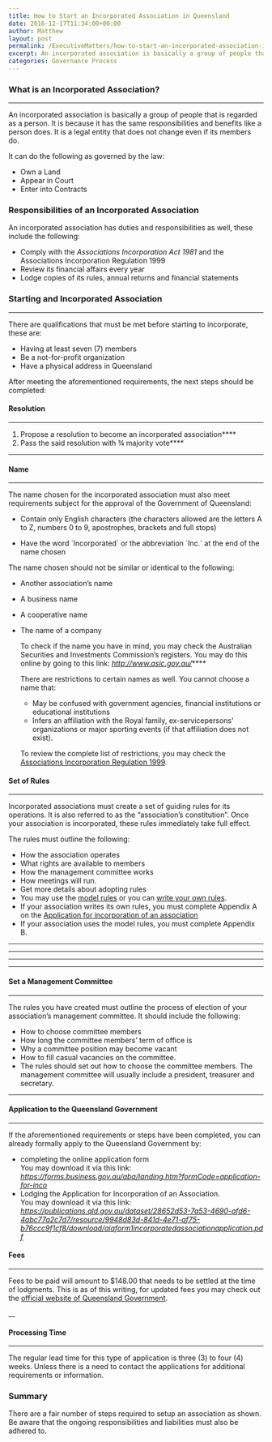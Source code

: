 ```yaml
---
title: How to Start an Incorporated Association in Queensland
date: 2016-12-17T11:34:00+00:00
author: Matthew
layout: post
permalink: /ExecutiveMatters/how-to-start-an-incorporated-association-in-queensland/
excerpt: An incorporated association is basically a group of people that is regarded as a person. It is because it has the same responsibilities and benefits like a person does. It is a legal entity that does not change even if its members do.
categories: Governance Process
---
```

### What is an Incorporated Association?

**** 

An incorporated association is basically a group of people that is regarded as a person. It is because it has the same responsibilities and benefits like a person does. It is a legal entity that does not change even if its members do. 

It can do the following as governed by the law: 

  * Own a Land
  * Appear in Court
  * Enter into Contracts

### Responsibilities of an Incorporated Association

An incorporated association has duties and responsibilities as well, these include the following: 

  * Comply with the _Associations Incorporation Act 1981_ and the Associations Incorporation Regulation 1999
  * Review its financial affairs every year
  * Lodge copies of its rules, annual returns and financial statements

### Starting and Incorporated Association 

**** 

There are qualifications that must be met before starting to incorporate, these are: 

  * Having at least seven (7) members
  * Be a not-for-profit organization
  * Have a physical address in Queensland

After meeting the aforementioned requirements, the next steps should be completed: 

#### Resolution

**** 

  1. Propose a resolution to become an incorporated association****
  2. Pass the said resolution with ¾ majority vote****

**** 

#### Name

**** 

The name chosen for the incorporated association must also meet requirements subject for the approval of the Government of Queensland: 

  * Contain only English characters (the characters allowed are the letters A to Z, numbers 0 to 9, apostrophes, brackets and full stops) 
  * Have the word ´Incorporated´ or the abbreviation ´Inc.´ at the end of the name chosen</ul> 
    The name chosen should not be similar or identical to the following: 
    
      * Another association’s name 
      * A business name 
      * A cooperative name 
      * The name of a company

          To check if the name you have in mind, you may check the Australian Securities and Investments Commission’s registers. You may do this online by going to this link: _http://www.asic.gov.au/_**** 
                
          There are restrictions to certain names as well. You cannot choose a name that: 
          
          * May be confused with government agencies, financial institutions or educational institutions
          * Infers an affiliation with the Royal family, ex-servicepersons’ organizations or major sporting events (if that affiliation does not exist).
          
          To review the complete list of restrictions, you may check the [Associations Incorporation Regulation 1999](http://www.legislation.qld.gov.au/LEGISLTN/CURRENT/A/AssocIncorpR99.pdf).
          
#### Set of Rules
                
**** 
                
<a name="adopt-a-set-of-rules"></a>Incorporated associations must create a set of guiding rules for its operations. It is also referred to as the “association’s constitution”. Once your association is incorporated, these rules immediately take full effect. 
                
The rules must outline the following: 

* How the association operates 
* What rights are available to members 
* How the management committee works 
* How meetings will run.
* Get more details about adopting rules
* You may use the [model rules](https://www.qld.gov.au/law/laws-regulated-industries-and-accountability/queensland-laws-and-regulations/associations-charities-and-non-for-profits/incorporated-associations/running-an-incorporated-association/rules-for-associations) or you can [write your own rules](https://www.qld.gov.au/law/laws-regulated-industries-and-accountability/queensland-laws-and-regulations/associations-charities-and-non-for-profits/incorporated-associations/running-an-incorporated-association/rules-for-associations).
* If your association writes its own rules, you must complete Appendix A on the [Application for incorporation of an association](https://publications.qld.gov.au/dataset/28652d53-7a53-4690-afd6-4abc77a2c7d7/resource/9948d83d-841d-4e71-af75-b76ccc9f1cf8/download/aiaform1incorporatedassociationapplication.pdf)
* If your association uses the model rules, you must complete Appendix B.</ul> 
**** 

**** 

**** 

**** 

#### Set a Management Committee

**** 

<a name="elect-a-management-committee"></a>The rules you have created must outline the process of election of your association’s management committee. It should include the following: 

* How to choose committee members 
* How long the committee members’ term of office is 
* Why a committee position may become vacant 
* How to fill casual vacancies on the committee.
* The rules should set out how to choose the committee members. The management committee will usually include a president, treasurer and secretary.</ul> 
**** 

#### Application to the Queensland Government

**** 

<a name="apply-to-us"></a>If the aforementioned requirements or steps have been completed, you can already formally apply to the Queensland Government by: 

* completing the online application form   
You may download it via this link: _<https://forms.business.gov.au/aba/landing.htm?formCode=application-for-inco>_
* Lodging the Application for Incorporation of an Association.   
You may download it via this link: _<https://publications.qld.gov.au/dataset/28652d53-7a53-4690-afd6-4abc77a2c7d7/resource/9948d83d-841d-4e71-af75-b76ccc9f1cf8/download/aiaform1incorporatedassociationapplication.pdf>_ 

#### Fees

**** 

Fees to be paid will amount to $148.00 that needs to be settled at the time of lodgments. This is as of this writing, for updated fees you may check out the <a href="https://www.qld.gov.au/" target="_blank">official website of Queensland Government</a>. 

__ 

#### Processing Time

**** 

The regular lead time for this type of application is three (3) to four (4) weeks. Unless there is a need to contact the applications for additional requirements or information. 

### Summary

There are a fair number of steps required to setup an association as shown. Be aware that the ongoing responsibilities and liabilities must also be adhered to.
